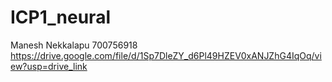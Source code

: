 # ICP1_neural
Manesh Nekkalapu
700756918
https://drive.google.com/file/d/1Sp7DleZY_d6Pl49HZEV0xANJZhG4IqOq/view?usp=drive_link
